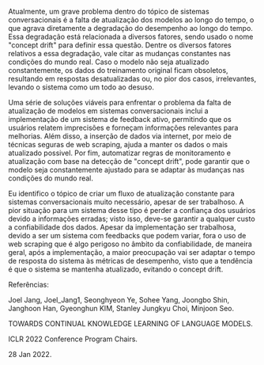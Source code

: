 <div>

<p>
Atualmente, um grave problema dentro do tópico de sistemas conversacionais é a falta de atualização dos modelos ao longo do tempo, o que agrava diretamente a degradação do desempenho ao longo do tempo. Essa degradação está relacionada a diversos fatores, sendo usado o nome "concept drift" para definir essa questão. Dentre os diversos fatores relativos a essa degradação, vale citar as mudanças constantes nas condições do mundo real. Caso o modelo não seja atualizado constantemente, os dados do treinamento original ficam obsoletos, resultando em respostas desatualizadas ou, no pior dos casos, irrelevantes, levando o sistema como um todo ao desuso.
</p>
<p>
Uma série de soluções viáveis para enfrentar o problema da falta de atualização de modelos em sistemas conversacionais inclui a implementação de um sistema de feedback ativo, permitindo que os usuários relatem imprecisões e forneçam informações relevantes para melhorias. Além disso, a inserção de dados via internet, por meio de técnicas seguras de web scraping, ajuda a manter os dados o mais atualizado possivel. Por fim, automatizar regras de monitoramento e atualização com base na detecção de "concept drift", pode garantir que o modelo seja constantemente ajustado para se adaptar às mudanças nas condições do mundo real.
</p>
<p>
Eu identifico o tópico de criar um fluxo de atualização constante para sistemas conversacionais muito necessário, apesar de ser trabalhoso. A pior situação para um sistema desse tipo é perder a confiança dos usuários devido a informações erradas; visto isso, deve-se garantir a qualquer custo a confiabilidade dos dados. Apesar da implementação ser trabalhosa, devido a ser um sistema com feedbacks que podem variar, fora o uso de web scraping que é algo perigoso no âmbito da confiabilidade, de maneira geral, após a implementação, a maior preocupação vai ser adaptar o tempo de resposta do sistema às métricas de desempenho, visto que a tendência é que o sistema se mantenha atualizado, evitando o concept drift.
</p>

<p>
Referências:

Joel Jang, Joel_Jang1, Seonghyeon Ye, Sohee Yang, Joongbo Shin, Janghoon Han, Gyeonghun KIM, Stanley Jungkyu Choi, Minjoon Seo.

TOWARDS CONTINUAL KNOWLEDGE LEARNING OF LANGUAGE MODELS. 
 
ICLR 2022 Conference Program Chairs.

28 Jan 2022. 
</p>
</div>